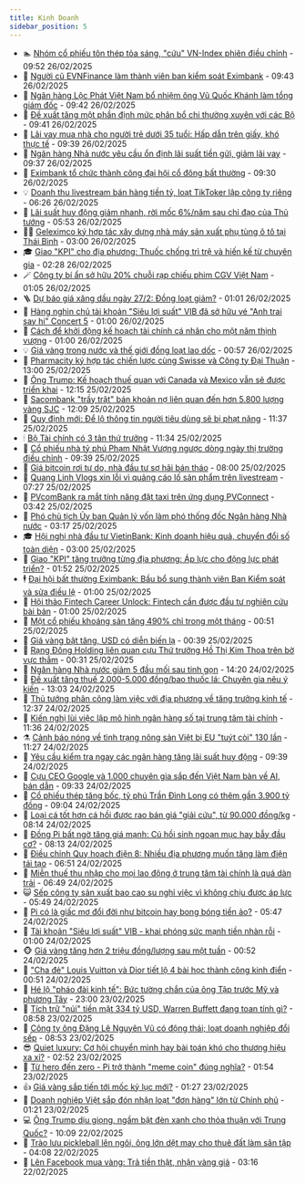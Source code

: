 ```yaml
---
title: Kinh Doanh
sidebar_position: 5
---
```


<!-- dantri-kinh-doanh:START -->
- 🏊 [Nhóm cổ phiếu tôn thép tỏa sáng, &quot;cứu&quot; VN-Index phiên điều chỉnh](https://dantri.com.vn/kinh-doanh/nhom-co-phieu-ton-thep-toa-sang-cuu-vn-index-phien-dieu-chinh-20250226155859035.htm) - 09:52 26/02/2025
- 🦆 [Người cũ EVNFinance làm thành viên ban kiểm soát Eximbank](https://dantri.com.vn/kinh-doanh/nguoi-cu-evnfinance-lam-thanh-vien-ban-kiem-soat-eximbank-20250226130204955.htm) - 09:43 26/02/2025
- 🦄 [Ngân hàng Lộc Phát Việt Nam bổ nhiệm ông Vũ Quốc Khánh làm tổng giám đốc](https://dantri.com.vn/kinh-doanh/ngan-hang-loc-phat-viet-nam-bo-nhiem-ong-vu-quoc-khanh-lam-tong-giam-doc-20250226163824247.htm) - 09:42 26/02/2025
- 🌝 [Đề xuất tăng một phần định mức phân bổ chi thường xuyên với các Bộ](https://dantri.com.vn/kinh-doanh/de-xuat-tang-mot-phan-dinh-muc-phan-bo-chi-thuong-xuyen-voi-cac-bo-20250226153418593.htm) - 09:41 26/02/2025
- 💃 [Lãi vay mua nhà cho người trẻ dưới 35 tuổi: Hấp dẫn trên giấy, khó thực tế](https://dantri.com.vn/kinh-doanh/lai-vay-mua-nha-cho-nguoi-tre-duoi-35-tuoi-hap-dan-tren-giay-kho-thuc-te-20250226160225074.htm) - 09:39 26/02/2025
- 🦏 [Ngân hàng Nhà nước yêu cầu ổn định lãi suất tiền gửi, giảm lãi vay](https://dantri.com.vn/kinh-doanh/ngan-hang-nha-nuoc-yeu-cau-on-dinh-lai-suat-tien-gui-giam-lai-vay-20250226155144740.htm) - 09:37 26/02/2025
- 🦩 [Eximbank tổ chức thành công đại hội cổ đông bất thường](https://dantri.com.vn/kinh-doanh/eximbank-to-chuc-thanh-cong-dai-hoi-co-dong-bat-thuong-20250226160704612.htm) - 09:30 26/02/2025
- 💡 [Doanh thu livestream bán hàng tiền tỷ, loạt TikToker lập công ty riêng](https://dantri.com.vn/kinh-doanh/doanh-thu-livestream-ban-hang-tien-ty-loat-tiktoker-lap-cong-ty-rieng-20250226124833860.htm) - 06:26 26/02/2025
- 🌊 [Lãi suất huy động giảm nhanh, rời mốc 6%/năm sau chỉ đạo của Thủ tướng](https://dantri.com.vn/kinh-doanh/lai-suat-huy-dong-giam-nhanh-roi-moc-6nam-sau-chi-dao-cua-thu-tuong-20250226115957308.htm) - 05:53 26/02/2025
- 🧑‍💻 [Geleximco ký hợp tác xây dựng nhà máy sản xuất phụ tùng ô tô tại Thái Bình](https://dantri.com.vn/kinh-doanh/geleximco-ky-hop-tac-xay-dung-nha-may-san-xuat-phu-tung-o-to-tai-thai-binh-20250226093123649.htm) - 03:00 26/02/2025
- 🎓 [Giao &quot;KPI&quot; cho địa phương: Thuốc chống trì trệ và hiến kế từ chuyên gia](https://dantri.com.vn/kinh-doanh/giao-kpi-cho-dia-phuong-thuoc-chong-tri-tre-va-hien-ke-tu-chuyen-gia-20250220193411283.htm) - 02:28 26/02/2025
- 🪄 [Công ty bí ẩn sở hữu 20% chuỗi rạp chiếu phim CGV Việt Nam](https://dantri.com.vn/kinh-doanh/cong-ty-bi-an-so-huu-20-chuoi-rap-chieu-phim-cgv-viet-nam-20250225144005638.htm) - 01:05 26/02/2025
- 🪜 [Dự báo giá xăng dầu ngày 27/2: Đồng loạt giảm?](https://dantri.com.vn/kinh-doanh/du-bao-gia-xang-dau-ngay-272-dong-loat-giam-20250225215014690.htm) - 01:01 26/02/2025
- 🦄 [Hàng nghìn chủ tài khoản &quot;Siêu lợi suất&quot; VIB đã sở hữu vé &quot;Anh trai say hi&quot; Concert 5](https://dantri.com.vn/kinh-doanh/hang-nghin-chu-tai-khoan-sieu-loi-suat-vib-da-so-huu-ve-anh-trai-say-hi-concert-5-20250225205908704.htm) - 01:00 26/02/2025
- 💯 [Cách để khởi động kế hoạch tài chính cá nhân cho một năm thịnh vượng](https://dantri.com.vn/kinh-doanh/cach-de-khoi-dong-ke-hoach-tai-chinh-ca-nhan-cho-mot-nam-thinh-vuong-20250225211137814.htm) - 01:00 26/02/2025
- 💡 [Giá vàng trong nước và thế giới đồng loạt lao dốc](https://dantri.com.vn/kinh-doanh/gia-vang-trong-nuoc-va-the-gioi-dong-loat-lao-doc-20250226070542577.htm) - 00:57 26/02/2025
- 🧰 [Pharmacity ký hợp tác chiến lược cùng Swisse và Công ty Đại Thuận](https://dantri.com.vn/kinh-doanh/pharmacity-ky-hop-tac-chien-luoc-cung-swisse-va-cong-ty-dai-thuan-20250225195335732.htm) - 13:00 25/02/2025
- 🎊 [Ông Trump: Kế hoạch thuế quan với Canada và Mexico vẫn sẽ được triển khai](https://dantri.com.vn/kinh-doanh/ong-trump-ke-hoach-thue-quan-voi-canada-va-mexico-van-se-duoc-trien-khai-20250225162059488.htm) - 12:15 25/02/2025
- 🔭 [Sacombank &quot;trầy trật&quot; bán khoản nợ liên quan đến hơn 5.800 lượng vàng SJC](https://dantri.com.vn/kinh-doanh/sacombank-tray-trat-ban-khoan-no-lien-quan-den-hon-5800-luong-vang-sjc-20250225165720361.htm) - 12:09 25/02/2025
- 💼 [Quy định mới: Để lộ thông tin người tiêu dùng sẽ bị phạt nặng](https://dantri.com.vn/kinh-doanh/quy-dinh-moi-de-lo-thong-tin-nguoi-tieu-dung-se-bi-phat-nang-20250225161521018.htm) - 11:37 25/02/2025
- 🕯 [Bộ Tài chính có 3 tân thứ trưởng](https://dantri.com.vn/kinh-doanh/bo-tai-chinh-co-3-tan-thu-truong-20250225163759937.htm) - 11:34 25/02/2025
- 🫣 [Cổ phiếu nhà tỷ phú Phạm Nhật Vượng ngược dòng ngày thị trường điều chỉnh](https://dantri.com.vn/kinh-doanh/co-phieu-nha-ty-phu-pham-nhat-vuong-nguoc-dong-ngay-thi-truong-dieu-chinh-20250225160805068.htm) - 09:39 25/02/2025
- 🤠 [Giá bitcoin rơi tự do, nhà đầu tư sợ hãi bán tháo](https://dantri.com.vn/kinh-doanh/gia-bitcoin-roi-tu-do-nha-dau-tu-so-hai-ban-thao-20250225145613041.htm) - 08:00 25/02/2025
- 🌈 [Quang Linh Vlogs xin lỗi vì quảng cáo lố sản phẩm trên livestream](https://dantri.com.vn/kinh-doanh/quang-linh-vlogs-xin-loi-vi-quang-cao-lo-san-pham-tren-livestream-20250225114859999.htm) - 07:27 25/02/2025
- 🦅 [PVcomBank ra mắt tính năng đặt taxi trên ứng dụng PVConnect](https://dantri.com.vn/kinh-doanh/pvcombank-ra-mat-tinh-nang-dat-taxi-tren-ung-dung-pvconnect-20250225101607848.htm) - 03:42 25/02/2025
- 🌁 [Phó chủ tịch Ủy ban Quản lý vốn làm phó thống đốc Ngân hàng Nhà nước](https://dantri.com.vn/kinh-doanh/pho-chu-tich-uy-ban-quan-ly-von-lam-pho-thong-doc-ngan-hang-nha-nuoc-20250225095937075.htm) - 03:17 25/02/2025
- 🎓 [Hội nghị nhà đầu tư VietinBank: Kinh doanh hiệu quả, chuyển đổi số toàn diện](https://dantri.com.vn/kinh-doanh/hoi-nghi-nha-dau-tu-vietinbank-kinh-doanh-hieu-qua-chuyen-doi-so-toan-dien-20250225092701401.htm) - 03:00 25/02/2025
- 📝 [Giao &quot;KPI&quot; tăng trưởng từng địa phương: Áp lực cho động lực phát triển?](https://dantri.com.vn/kinh-doanh/giao-kpi-tang-truong-tung-dia-phuong-ap-luc-cho-dong-luc-phat-trien-20250219142231683.htm) - 01:52 25/02/2025
- 🕴 [Đại hội bất thường Eximbank: Bầu bổ sung thành viên Ban Kiểm soát và sửa điều lệ](https://dantri.com.vn/kinh-doanh/dai-hoi-bat-thuong-eximbank-bau-bo-sung-thanh-vien-ban-kiem-soat-va-sua-dieu-le-20250224210306707.htm) - 01:00 25/02/2025
- 🧰 [Hội thảo Fintech Career Unlock: Fintech cần được đầu tư nghiên cứu bài bản](https://dantri.com.vn/kinh-doanh/hoi-thao-fintech-career-unlock-fintech-can-duoc-dau-tu-nghien-cuu-bai-ban-20250224231733633.htm) - 01:00 25/02/2025
- 🤖 [Một cổ phiếu khoáng sản tăng 490% chỉ trong một tháng](https://dantri.com.vn/kinh-doanh/mot-co-phieu-khoang-san-tang-490-chi-trong-mot-thang-20250225062526425.htm) - 00:51 25/02/2025
- 🤠 [Giá vàng bật tăng, USD có diễn biến lạ](https://dantri.com.vn/kinh-doanh/gia-vang-bat-tang-usd-co-dien-bien-la-20250224235013944.htm) - 00:39 25/02/2025
- 🌮 [Rạng Đông Holding liên quan cựu Thứ trưởng Hồ Thị Kim Thoa trên bờ vực thẳm](https://dantri.com.vn/kinh-doanh/rang-dong-holding-lien-quan-cuu-thu-truong-ho-thi-kim-thoa-tren-bo-vuc-tham-20250225054952671.htm) - 00:31 25/02/2025
- 🦄 [Ngân hàng Nhà nước giảm 5 đầu mối sau tinh gọn](https://dantri.com.vn/kinh-doanh/ngan-hang-nha-nuoc-giam-5-dau-moi-sau-tinh-gon-20250224210949168.htm) - 14:20 24/02/2025
- 👺 [Đề xuất tăng thuế 2.000-5.000 đồng/bao thuốc lá: Chuyên gia nêu ý kiến](https://dantri.com.vn/kinh-doanh/de-xuat-tang-thue-2000-5000-dongbao-thuoc-la-chuyen-gia-neu-y-kien-20250224195743513.htm) - 13:03 24/02/2025
- 🤗 [Thủ tướng phân công làm việc với địa phương về tăng trưởng kinh tế](https://dantri.com.vn/kinh-doanh/thu-tuong-phan-cong-lam-viec-voi-dia-phuong-ve-tang-truong-kinh-te-20250224184442135.htm) - 12:37 24/02/2025
- 💪 [Kiến nghị lùi việc lập mô hình ngân hàng số tại trung tâm tài chính](https://dantri.com.vn/kinh-doanh/kien-nghi-lui-viec-lap-mo-hinh-ngan-hang-so-tai-trung-tam-tai-chinh-20250224120003292.htm) - 11:36 24/02/2025
- ⚗️ [Cảnh báo nóng về tình trạng nông sản Việt bị EU &quot;tuýt còi&quot; 130 lần](https://dantri.com.vn/kinh-doanh/canh-bao-nong-ve-tinh-trang-nong-san-viet-bi-eu-tuyt-coi-130-lan-20250224170545960.htm) - 11:27 24/02/2025
- 🧠 [Yêu cầu kiểm tra ngay các ngân hàng tăng lãi suất huy động](https://dantri.com.vn/kinh-doanh/yeu-cau-kiem-tra-ngay-cac-ngan-hang-tang-lai-suat-huy-dong-20250224152844186.htm) - 09:39 24/02/2025
- 🗽 [Cựu CEO Google và 1.000 chuyên gia sắp đến Việt Nam bàn về AI, bán dẫn](https://dantri.com.vn/kinh-doanh/cuu-ceo-google-va-1000-chuyen-gia-sap-den-viet-nam-ban-ve-ai-ban-dan-20250224151741728.htm) - 09:33 24/02/2025
- 🫣 [Cổ phiếu thép tăng bốc, tỷ phú Trần Đình Long có thêm gần 3.900 tỷ đồng](https://dantri.com.vn/kinh-doanh/co-phieu-thep-tang-boc-ty-phu-tran-dinh-long-co-them-gan-3900-ty-dong-20250224152114673.htm) - 09:04 24/02/2025
- 🫣 [Loại cá tốt hơn cá hồi được rao bán giá &quot;giải cứu&quot;, từ 90.000 đồng/kg](https://dantri.com.vn/kinh-doanh/loai-ca-tot-hon-ca-hoi-duoc-rao-ban-gia-giai-cuu-tu-90000-dongkg-20250224134937167.htm) - 08:14 24/02/2025
- 🫣 [Đồng Pi bất ngờ tăng giá mạnh: Cú hồi sinh ngoạn mục hay bẫy đầu cơ?](https://dantri.com.vn/kinh-doanh/dong-pi-bat-ngo-tang-gia-manh-cu-hoi-sinh-ngoan-muc-hay-bay-dau-co-20250224122319020.htm) - 08:13 24/02/2025
- 💂 [Điều chỉnh Quy hoạch điện 8: Nhiều địa phương muốn tăng làm điện tái tạo](https://dantri.com.vn/kinh-doanh/dieu-chinh-quy-hoach-dien-8-nhieu-dia-phuong-muon-tang-lam-dien-tai-tao-20250224121644030.htm) - 06:51 24/02/2025
- 💫 [Miễn thuế thu nhập cho mọi lao động ở trung tâm tài chính là quá dàn trải](https://dantri.com.vn/kinh-doanh/mien-thue-thu-nhap-cho-moi-lao-dong-o-trung-tam-tai-chinh-la-qua-dan-trai-20250224122215831.htm) - 06:49 24/02/2025
- 😺 [Sếp công ty sản xuất bao cao su nghỉ việc vì không chịu được áp lực](https://dantri.com.vn/kinh-doanh/sep-cong-ty-san-xuat-bao-cao-su-nghi-viec-vi-khong-chiu-duoc-ap-luc-20250224110842901.htm) - 05:49 24/02/2025
- 🦆 [Pi có là giấc mơ đổi đời như bitcoin hay bong bóng tiền ảo?](https://dantri.com.vn/kinh-doanh/pi-co-la-giac-mo-doi-doi-nhu-bitcoin-hay-bong-bong-tien-ao-20250224021834892.htm) - 05:47 24/02/2025
- 👀 [Tài khoản &quot;Siêu lợi suất&quot; VIB - khai phóng sức mạnh tiền nhàn rỗi](https://dantri.com.vn/kinh-doanh/tai-khoan-sieu-loi-suat-vib-khai-phong-suc-manh-tien-nhan-roi-20250223160808338.htm) - 01:00 24/02/2025
- 🐵 [Giá vàng tăng hơn 2 triệu đồng/lượng sau một tuần](https://dantri.com.vn/kinh-doanh/gia-vang-tang-hon-2-trieu-dongluong-sau-mot-tuan-20250224020243237.htm) - 00:52 24/02/2025
- 🤖 [&quot;Cha đẻ&quot; Louis Vuitton và Dior tiết lộ 4 bài học thành công kinh điển](https://dantri.com.vn/kinh-doanh/cha-de-louis-vuitton-va-dior-tiet-lo-4-bai-hoc-thanh-cong-kinh-dien-20250220101321596.htm) - 00:51 24/02/2025
- 💂 [Hé lộ &quot;pháo đài kinh tế&quot;: Bức tường chắn của ông Tập trước Mỹ và phương Tây](https://dantri.com.vn/kinh-doanh/he-lo-phao-dai-kinh-te-buc-tuong-chan-cua-ong-tap-truoc-my-va-phuong-tay-20250219215110426.htm) - 23:00 23/02/2025
- 🦆 [Tích trữ &quot;núi&quot; tiền mặt 334 tỷ USD, Warren Buffett đang toan tính gì?](https://dantri.com.vn/kinh-doanh/tich-tru-nui-tien-mat-334-ty-usd-warren-buffett-dang-toan-tinh-gi-20250223141442393.htm) - 08:58 23/02/2025
- 🦅 [Công ty ông Đặng Lê Nguyên Vũ có động thái; loạt doanh nghiệp đổi sếp](https://dantri.com.vn/kinh-doanh/cong-ty-ong-dang-le-nguyen-vu-co-dong-thai-loat-doanh-nghiep-doi-sep-20250223145008673.htm) - 08:53 23/02/2025
- 😎 [Quiet luxury: Cơ hội chuyển mình hay bài toán khó cho thương hiệu xa xỉ?](https://dantri.com.vn/kinh-doanh/quiet-luxury-co-hoi-chuyen-minh-hay-bai-toan-kho-cho-thuong-hieu-xa-xi-20250222202852401.htm) - 02:52 23/02/2025
- 🐎 [Từ hero đến zero - Pi trở thành &quot;meme coin&quot; đúng nghĩa?](https://dantri.com.vn/kinh-doanh/tu-hero-den-zero-pi-tro-thanh-meme-coin-dung-nghia-20250222102045685.htm) - 01:54 23/02/2025
- 👍 [Giá vàng sắp tiến tới mốc kỷ lục mới?](https://dantri.com.vn/kinh-doanh/gia-vang-sap-tien-toi-moc-ky-luc-moi-20250222224922221.htm) - 01:27 23/02/2025
- 🦒 [Doanh nghiệp Việt sắp đón nhận loạt &quot;đơn hàng&quot; lớn từ Chính phủ](https://dantri.com.vn/kinh-doanh/doanh-nghiep-viet-sap-don-nhan-loat-don-hang-lon-tu-chinh-phu-20250222214105615.htm) - 01:21 23/02/2025
- 💻 [Ông Trump dịu giọng, ngầm bật đèn xanh cho thỏa thuận với Trung Quốc?](https://dantri.com.vn/kinh-doanh/ong-trump-diu-giong-ngam-bat-den-xanh-cho-thoa-thuan-voi-trung-quoc-20250220153655527.htm) - 10:09 22/02/2025
- 👺 [Trào lưu pickleball lên ngôi, ông lớn dệt may cho thuê đất làm sân tập](https://dantri.com.vn/kinh-doanh/trao-luu-pickleball-len-ngoi-ong-lon-det-may-cho-thue-dat-lam-san-tap-20250222060930480.htm) - 04:08 22/02/2025
- 🧐 [Lên Facebook mua vàng: Trả tiền thật, nhận vàng giả](https://dantri.com.vn/kinh-doanh/len-facebook-mua-vang-tra-tien-that-nhan-vang-gia-20250220170359976.htm) - 03:16 22/02/2025<!-- dantri-kinh-doanh:END -->
